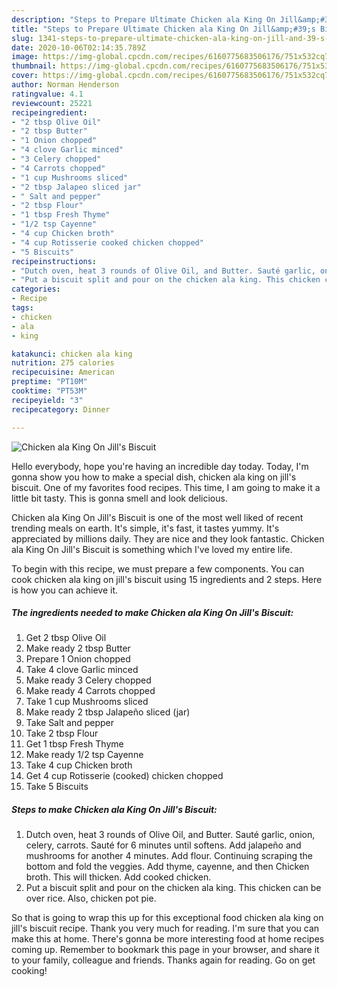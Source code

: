 ```yaml
---
description: "Steps to Prepare Ultimate Chicken ala King On Jill&amp;#39;s Biscuit"
title: "Steps to Prepare Ultimate Chicken ala King On Jill&amp;#39;s Biscuit"
slug: 1341-steps-to-prepare-ultimate-chicken-ala-king-on-jill-and-39-s-biscuit
date: 2020-10-06T02:14:35.789Z
image: https://img-global.cpcdn.com/recipes/6160775683506176/751x532cq70/chicken-ala-king-on-jills-biscuit-recipe-main-photo.jpg
thumbnail: https://img-global.cpcdn.com/recipes/6160775683506176/751x532cq70/chicken-ala-king-on-jills-biscuit-recipe-main-photo.jpg
cover: https://img-global.cpcdn.com/recipes/6160775683506176/751x532cq70/chicken-ala-king-on-jills-biscuit-recipe-main-photo.jpg
author: Norman Henderson
ratingvalue: 4.1
reviewcount: 25221
recipeingredient:
- "2 tbsp Olive Oil"
- "2 tbsp Butter"
- "1 Onion chopped"
- "4 clove Garlic minced"
- "3 Celery chopped"
- "4 Carrots chopped"
- "1 cup Mushrooms sliced"
- "2 tbsp Jalapeo sliced jar"
- " Salt and pepper"
- "2 tbsp Flour"
- "1 tbsp Fresh Thyme"
- "1/2 tsp Cayenne"
- "4 cup Chicken broth"
- "4 cup Rotisserie cooked chicken chopped"
- "5 Biscuits"
recipeinstructions:
- "Dutch oven, heat 3 rounds of Olive Oil, and Butter. Sauté garlic, onion, celery, carrots. Sauté for 6 minutes until softens. Add jalapeño and mushrooms for another 4 minutes. Add flour. Continuing scraping the bottom and fold the veggies. Add thyme, cayenne, and then Chicken broth. This will thicken. Add cooked chicken."
- "Put a biscuit split and pour on the chicken ala king. This chicken can be over rice. Also, chicken pot pie."
categories:
- Recipe
tags:
- chicken
- ala
- king

katakunci: chicken ala king 
nutrition: 275 calories
recipecuisine: American
preptime: "PT10M"
cooktime: "PT53M"
recipeyield: "3"
recipecategory: Dinner

---
```



![Chicken ala King On Jill&#39;s Biscuit](https://img-global.cpcdn.com/recipes/6160775683506176/751x532cq70/chicken-ala-king-on-jills-biscuit-recipe-main-photo.jpg)

Hello everybody, hope you're having an incredible day today. Today, I'm gonna show you how to make a special dish, chicken ala king on jill&#39;s biscuit. One of my favorites food recipes. This time, I am going to make it a little bit tasty. This is gonna smell and look delicious.

Chicken ala King On Jill&#39;s Biscuit is one of the most well liked of recent trending meals on earth. It's simple, it's fast, it tastes yummy. It's appreciated by millions daily. They are nice and they look fantastic. Chicken ala King On Jill&#39;s Biscuit is something which I've loved my entire life.




To begin with this recipe, we must prepare a few components. You can cook chicken ala king on jill&#39;s biscuit using 15 ingredients and 2 steps. Here is how you can achieve it.

<!--inarticleads1-->

##### The ingredients needed to make Chicken ala King On Jill&#39;s Biscuit:

1. Get 2 tbsp Olive Oil
1. Make ready 2 tbsp Butter
1. Prepare 1 Onion chopped
1. Take 4 clove Garlic minced
1. Make ready 3 Celery chopped
1. Make ready 4 Carrots chopped
1. Take 1 cup Mushrooms sliced
1. Make ready 2 tbsp Jalapeño sliced (jar)
1. Take  Salt and pepper
1. Take 2 tbsp Flour
1. Get 1 tbsp Fresh Thyme
1. Make ready 1/2 tsp Cayenne
1. Take 4 cup Chicken broth
1. Get 4 cup Rotisserie (cooked) chicken chopped
1. Take 5 Biscuits




<!--inarticleads2-->

##### Steps to make Chicken ala King On Jill&#39;s Biscuit:

1. Dutch oven, heat 3 rounds of Olive Oil, and Butter. Sauté garlic, onion, celery, carrots. Sauté for 6 minutes until softens. Add jalapeño and mushrooms for another 4 minutes. Add flour. Continuing scraping the bottom and fold the veggies. Add thyme, cayenne, and then Chicken broth. This will thicken. Add cooked chicken.
1. Put a biscuit split and pour on the chicken ala king. This chicken can be over rice. Also, chicken pot pie.




So that is going to wrap this up for this exceptional food chicken ala king on jill&#39;s biscuit recipe. Thank you very much for reading. I'm sure that you can make this at home. There's gonna be more interesting food at home recipes coming up. Remember to bookmark this page in your browser, and share it to your family, colleague and friends. Thanks again for reading. Go on get cooking!
